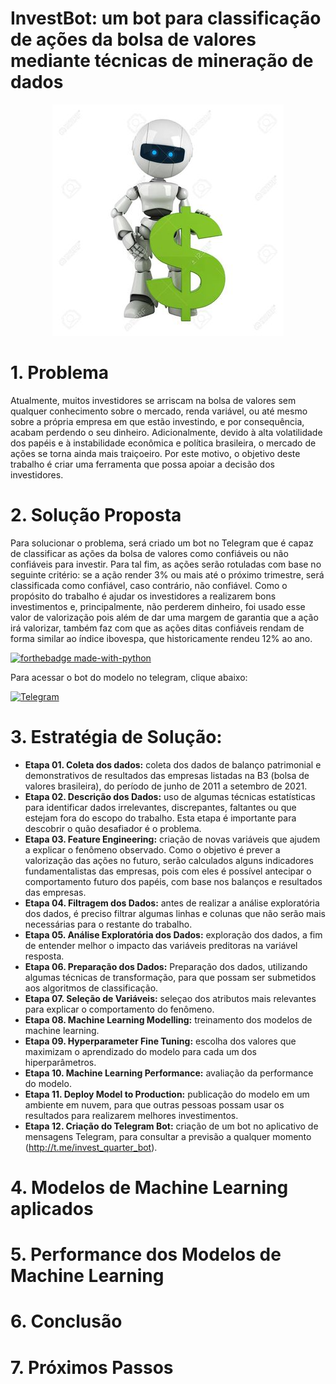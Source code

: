 # InvestBot: um bot para classificação de ações da bolsa de valores mediante técnicas de mineração de dados

<p align='center'>
    <img src='img/bot.jpg'>
</p>

# 1. Problema

Atualmente, muitos investidores se arriscam na bolsa de valores sem qualquer conhecimento sobre o mercado, renda variável, ou até mesmo sobre a própria empresa em que estão investindo, e por consequência, acabam perdendo o seu dinheiro. Adicionalmente, devido à alta volatilidade dos papéis e à instabilidade econômica e política brasileira, o mercado de ações se torna ainda mais traiçoeiro. Por este motivo, o objetivo deste trabalho é criar uma ferramenta que possa apoiar a decisão dos investidores.

# 2. Solução Proposta

Para solucionar o problema, será criado um bot no Telegram que é capaz de classificar as ações da bolsa de valores como confiáveis ou não confiáveis para investir. Para tal fim, as ações serão rotuladas com base no seguinte critério: se a ação render 3% ou mais até o próximo trimestre, será classificada como confiável, caso contrário, não confiável. Como o propósito do trabalho é ajudar os investidores a realizarem bons investimentos e, principalmente, não perderem dinheiro, foi usado esse valor de valorização pois além de dar uma margem de garantia que a ação irá valorizar, também faz com que as ações ditas confiáveis rendam de forma similar ao índice ibovespa, que historicamente rendeu 12% ao ano.

[![forthebadge made-with-python](http://ForTheBadge.com/images/badges/made-with-python.svg)](https://www.python.org/)

Para acessar o bot do modelo no telegram, clique abaixo:

[<img alt="Telegram" src="https://img.shields.io/badge/Telegram-2CA5E0?style=for-the-badge&logo=telegram&logoColor=white"/>](http://t.me/invest_quarter_bot)

# 3. Estratégia de Solução:

- **Etapa 01. Coleta dos dados:** coleta dos dados de balanço patrimonial e demonstrativos de resultados das empresas listadas na B3 (bolsa de valores brasileira), do período de junho de 2011 a setembro de 2021.
- **Etapa 02. Descrição dos Dados:** uso de algumas técnicas estatísticas para identificar dados irrelevantes, discrepantes, faltantes ou que estejam fora do escopo do trabalho. Esta etapa é importante para descobrir o quão desafiador é o problema.
- **Etapa 03. Feature Engineering:** criação de novas variáveis que ajudem a explicar o fenômeno observado. Como o objetivo é prever a valorização das ações no futuro, serão calculados alguns indicadores fundamentalistas das empresas, pois com eles é possível antecipar o comportamento futuro dos papéis, com base nos balanços e resultados das empresas.
- **Etapa 04. Filtragem dos Dados:** antes de realizar a análise exploratória dos dados, é preciso filtrar algumas linhas e colunas que não serão mais necessárias para o restante do trabalho.
- **Etapa 05. Análise Exploratória dos Dados:** exploração dos dados, a fim de entender melhor o impacto das variáveis preditoras na variável resposta.
- **Etapa 06. Preparação dos Dados:** Preparação dos dados, utilizando algumas técnicas de transformação, para que possam ser submetidos aos algoritmos de classificação.
- **Etapa 07. Seleção de Variáveis:** seleçao dos atributos mais relevantes para explicar o comportamento do fenômeno.
- **Etapa 08. Machine Learning Modelling:** treinamento dos modelos de machine learning.
- **Etapa 09. Hyperparameter Fine Tuning:** escolha dos valores que maximizam o aprendizado do modelo para cada um dos hiperparâmetros.
- **Etapa 10. Machine Learning Performance:** avaliação da performance do modelo.
- **Etapa 11. Deploy Model to Production:** publicação do modelo em um ambiente em nuvem, para que outras pessoas possam usar os resultados para realizarem melhores investimentos.
- **Etapa 12. Criação do Telegram Bot:** criação de um bot no aplicativo de mensagens Telegram, para consultar a previsão a qualquer momento (http://t.me/invest_quarter_bot). 

# 4. Modelos de Machine Learning aplicados



# 5. Performance dos Modelos de Machine Learning

# 6. Conclusão

# 7. Próximos Passos
